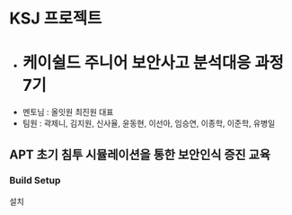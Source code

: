 # KSJ 프로젝트 
*  # 케이쉴드 주니어 보안사고 분석대응 과정 7기
*  멘토님 : 올잇원 최진원 대표
*  팀원 : 곽제니, 김지원, 신사율, 윤동현, 이선아, 임승연, 이종학, 이준학, 유병일
## APT 초기 침투 시뮬레이션을 통한 보안인식 증진 교육


### Build Setup
설치
